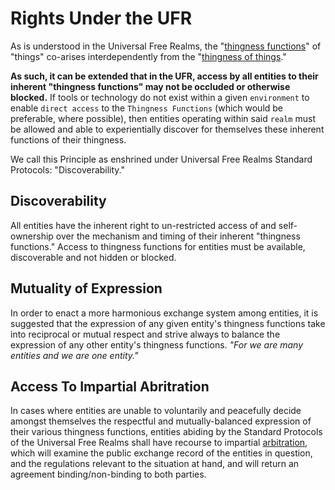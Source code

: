 # Rights Under the UFR

As is understood in the Universal Free Realms, the "[thingness functions](https://github.com/EarlyClues/UniversalFreeRealmsStandardProtocols/blob/master/docs/ThingnessFunctions.md)" of "things" co-arises interdependently from the "[thingness of things](https://github.com/EarlyClues/UniversalFreeRealmsStandardProtocols/blob/master/docs/ThingnessOfThings.md)."

**As such, it can be extended that in the UFR, access by all entities to their inherent "thingness functions" may not be occluded or otherwise blocked.** If tools or technology do not exist within a given `environment` to enable `direct access` to the `Thingness Functions` (which would be preferable, where possible), then entities operating within said `realm` must be allowed and able to experientially discover for themselves these inherent functions of their thingness.

We call this Principle as enshrined under Universal Free Realms Standard Protocols: "Discoverability."

## Discoverability

All entities have the inherent right to un-restricted access of and self-ownership over the mechanism and timing of their inherent "thingness functions." Access to thingness functions for entities must be available, discoverable and not hidden or blocked. 

## Mutuality of Expression

In order to enact a more harmonious exchange system among entities, it is suggested that the expression of any given entity's thingness functions take into reciprocal or mutual respect and strive always to balance the expression of any other entity's thingness functions. *"For we are many entities and we are one entity."*

## Access To Impartial Abritration

In cases where entities are unable to voluntarily and peacefully decide amongst themselves the respectful and mutually-balanced expression of their various thingness functions, entities abiding by the Standard Protocols of the Universal Free Realms shall have recourse to impartial [arbitration](https://en.wikipedia.org/wiki/Arbitration), which will examine the public exchange record of the entities in question, and the regulations relevant to the situation at hand, and will return an agreement binding/non-binding to both parties.
